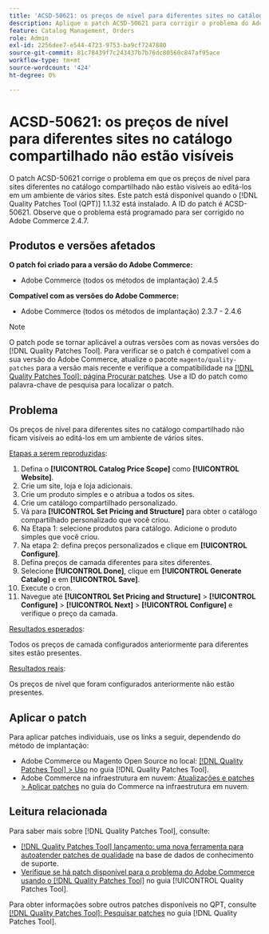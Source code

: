 ```yaml
---
title: 'ACSD-50621: os preços de nível para diferentes sites no catálogo compartilhado não estão visíveis'
description: Aplique o patch ACSD-50621 para corrigir o problema do Adobe Commerce, em que os preços de camada para sites diferentes no catálogo compartilhado não estão visíveis ao editá-los em um ambiente de vários sites.
feature: Catalog Management, Orders
role: Admin
exl-id: 2256dee7-e544-4723-9753-ba9cf7247880
source-git-commit: 81c78439f7c243437b7b76dc80560c847af95ace
workflow-type: tm+mt
source-wordcount: '424'
ht-degree: 0%

---
```


# ACSD-50621: os preços de nível para diferentes sites no catálogo compartilhado não estão visíveis

O patch ACSD-50621 corrige o problema em que os preços de nível para sites diferentes no catálogo compartilhado não estão visíveis ao editá-los em um ambiente de vários sites. Este patch está disponível quando o [!DNL Quality Patches Tool (QPT)] 1.1.32 está instalado. A ID do patch é ACSD-50621. Observe que o problema está programado para ser corrigido no Adobe Commerce 2.4.7.

## Produtos e versões afetados

**O patch foi criado para a versão do Adobe Commerce:**

* Adobe Commerce (todos os métodos de implantação) 2.4.5

**Compatível com as versões do Adobe Commerce:**

* Adobe Commerce (todos os métodos de implantação) 2.3.7 - 2.4.6

>[!NOTE]
>
>O patch pode se tornar aplicável a outras versões com as novas versões do [!DNL Quality Patches Tool]. Para verificar se o patch é compatível com a sua versão do Adobe Commerce, atualize o pacote `magento/quality-patches` para a versão mais recente e verifique a compatibilidade na [[!DNL Quality Patches Tool]: página Procurar patches](https://experienceleague.adobe.com/tools/commerce-quality-patches/index.html). Use a ID do patch como palavra-chave de pesquisa para localizar o patch.

## Problema

Os preços de nível para diferentes sites no catálogo compartilhado não ficam visíveis ao editá-los em um ambiente de vários sites.

<u>Etapas a serem reproduzidas</u>:

1. Defina o **[!UICONTROL Catalog Price Scope]** como **[!UICONTROL Website]**.
1. Crie um site, loja e loja adicionais.
1. Crie um produto simples e o atribua a todos os sites.
1. Crie um catálogo compartilhado personalizado.
1. Vá para **[!UICONTROL Set Pricing and Structure]** para obter o catálogo compartilhado personalizado que você criou.
1. Na Etapa 1: selecione produtos para catálogo. Adicione o produto simples que você criou.
1. Na etapa 2: defina preços personalizados e clique em **[!UICONTROL Configure]**.
1. Defina preços de camada diferentes para sites diferentes.
1. Selecione **[!UICONTROL Done]**, clique em **[!UICONTROL Generate Catalog]** e em **[!UICONTROL Save]**.
1. Execute o cron.
1. Navegue até **[!UICONTROL Set Pricing and Structure]** > **[!UICONTROL Configure]** > **[!UICONTROL Next]** > **[!UICONTROL Configure]** e verifique o preço da camada.

<u>Resultados esperados</u>:

Todos os preços de camada configurados anteriormente para diferentes sites estão presentes.

<u>Resultados reais</u>:

Os preços de nível que foram configurados anteriormente não estão presentes.

## Aplicar o patch

Para aplicar patches individuais, use os links a seguir, dependendo do método de implantação:

* Adobe Commerce ou Magento Open Source no local: [[!DNL Quality Patches Tool] > Uso](/help/tools/quality-patches-tool/usage.md) no guia [!DNL Quality Patches Tool].
* Adobe Commerce na infraestrutura em nuvem: [Atualizações e patches > Aplicar patches](https://experienceleague.adobe.com/docs/commerce-cloud-service/user-guide/develop/upgrade/apply-patches.html) no guia do Commerce na infraestrutura em nuvem.

## Leitura relacionada

Para saber mais sobre [!DNL Quality Patches Tool], consulte:

* [[!DNL Quality Patches Tool] lançamento: uma nova ferramenta para autoatender patches de qualidade](https://experienceleague.adobe.com/en/docs/commerce-knowledge-base/kb/announcements/commerce-announcements/magento-quality-patches-released-new-tool-to-self-serve-quality-patches) na base de dados de conhecimento de suporte.
* [Verifique se há patch disponível para o problema do Adobe Commerce usando o  [!DNL Quality Patches Tool]](/help/tools/quality-patches-tool/patches-available-in-qpt/check-patch-for-magento-issue-with-magento-quality-patches.md) no guia [!UICONTROL Quality Patches Tool].


Para obter informações sobre outros patches disponíveis no QPT, consulte [[!DNL Quality Patches Tool]: Pesquisar patches](https://experienceleague.adobe.com/tools/commerce-quality-patches/index.html) no guia [!DNL Quality Patches Tool].
